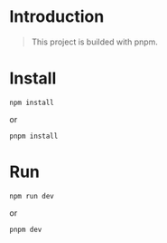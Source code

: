 # Introduction

> This project is builded with pnpm.

# Install
```
npm install
```

or

```
pnpm install
```

# Run
```
npm run dev
```

or

```
pnpm dev
```
